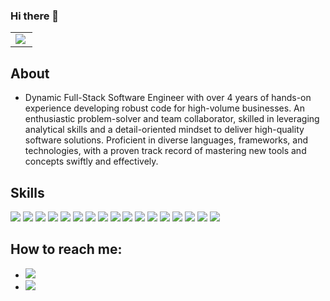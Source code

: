 ### Hi there 👋
<table width="100%"  border="0" cellpadding="0" cellspacing="0">
  <tr>
    <td align="center">
         <img align="left" src="https://github-readme-stats.vercel.app/api?username=Byabasaija&show_icons=true&theme=dracula&show=reviews,discussions_started,discussions_answered,prs_merged,prs_merged_percentage" />
    </td>
  </tr>
</table>

## About 
- Dynamic Full-Stack Software Engineer with over 4 years of hands-on experience developing robust code for high-volume businesses. An enthusiastic problem-solver and team collaborator, skilled in leveraging analytical skills and a detail-oriented mindset to deliver high-quality software solutions. Proficient in diverse languages, frameworks, and technologies, with a proven track record of mastering new tools and concepts swiftly and effectively.

## Skills
<img src = "https://img.shields.io/badge/-HTML5-E34F26?style=flat&logo=html5&logoColor=white"> <img src = "https://img.shields.io/badge/-CSS3-1572B6?style=flat&logo=css3&logoColor=white">
<img src="https://img.shields.io/badge/-Bootstrap-563D7C?style=flat&logo=bootstrap&logoColor=white">
<img src="https://img.shields.io/badge/-JavaScript-eed718?style=flat&logo=javascript&logoColor=ffffff">
<img src="https://img.shields.io/badge/npm-CB3837?style=for-the-badge&logo=npm&logoColor=white">
<img src="https://img.shields.io/badge/-Sass-cc6699?style=flat&logo=sass&logoColor=ffffff">
<img src="https://img.shields.io/badge/-React-000000?style=flat&logo=react&logoColor=00c8ff">
<img src="https://img.shields.io/badge/Redux-593D88?style=for-the-badge&logo=redux&logoColor=white">
<img src="https://img.shields.io/badge/Ruby-CC342D?style=for-the-">
<img src="https://img.shields.io/badge/-MySQL-F29111?style=flat&logo=mysql&logoColor=FFFFFF">
<img src="http://img.shields.io/badge/-Git-F1502F?style=flat&logo=git&logoColor=FFFFFF">
<img src="http://img.shields.io/badge/-Github-000000?style=flat&logo=github&logoColor=FFFFFF">
<img src="http://img.shields.io/badge/-VS%20Code-007ACC?style=flat&logo=visual%20studio%20code&logoColor=white">
<img src="http://img.shields.io/badge/-Heroku-430098?style=flat&logo=heroku&logoColor=white">
<img src="https://img.shields.io/badge/Netlify-00C7B7?style=for-the-badge&logo=netlify&logoColor=white">
<img src="https://img.shields.io/badge/Ruby_on_Rails-CC0000?style=for-the-badge&logo=ruby-on-rails&logoColor=white">
<img src="https://img.shields.io/badge/C%2B%2B-00599C?style=for-the-badge&logo=c%2B%2B&logoColor=white">



## How to reach me:
- [<img src="https://img.shields.io/badge/GitHub-100000?style=for-the-badge&logo=github&logoColor=white">](https://github.com/Byabasaija)
- [<img src="https://img.shields.io/badge/LinkedIn-0077B5?style=for-the-badge&logo=linkedin&logoColor=white">](https://www.linkedin.com/in/pascal-byabasaija-80578814b/)

